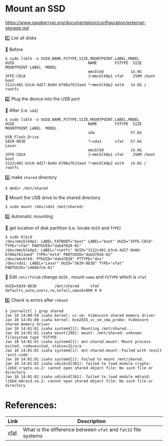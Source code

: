 # Mount an SSD

https://www.raspberrypi.org/documentation/configuration/external-storage.md



:one: List all disks

:pushpin: Before

```
$ sudo lsblk -o UUID,NAME,FSTYPE,SIZE,MOUNTPOINT,LABEL,MODEL
UUID                                 NAME        FSTYPE  SIZE MOUNTPOINT LABEL  MODEL
                                     mmcblk0            14.9G                   
3FFE-CDCA                            ├─mmcblk0p1 vfat    256M /boot      boot   
3122c401-b3c6-4d27-8e0d-6708a7613aed └─mmcblk0p2 ext4   14.6G /          rootfs 
```

:two: Plug the device into the USB port

:pushpin: After (i.e. `sda`)

```
$ sudo lsblk -o UUID,NAME,FSTYPE,SIZE,MOUNTPOINT,LABEL,MODEL
UUID                                 NAME        FSTYPE  SIZE MOUNTPOINT LABEL  MODEL
                                     sda                57.6G                   USB_Flash_Drive
5A39-0D3D                            └─sda1      vfat   57.6G            Lexar  
                                     mmcblk0            14.9G                   
3FFE-CDCA                            ├─mmcblk0p1 vfat    256M /boot      boot   
3122c401-b3c6-4d27-8e0d-6708a7613aed └─mmcblk0p2 ext4   14.6G /          rootfs 
```

:three: make `shared` directory

```
$ mkdir /mnt/shared
```

:pushpin: Mount the USB drive to the shared directory 

```
$ sudo mount /dev/sda1 /mnt/shared/
```


:three: Automatic mounting

:pushpin: get location of disk partition (i.e. locate `UUID` and `TYPE`)

```
$ sudo blkid
/dev/mmcblk0p1: LABEL_FATBOOT="boot" LABEL="boot" UUID="3FFE-CDCA" TYPE="vfat" PARTUUID="dabd7026-01"
/dev/mmcblk0p2: LABEL="rootfs" UUID="3122c401-b3c6-4d27-8e0d-6708a7613aed" TYPE="ext4" PARTUUID="dabd7026-02"
/dev/mmcblk0: PTUUID="dabd7026" PTTYPE="dos"
/dev/sda1: LABEL="Lexar" UUID="5A39-0D3D" TYPE="vfat" PARTUUID="1d0db7cb-01"
```

:pushpin: Edit `/etc/fstab` change `UUID` , mount `name` and `FSTYPE` which is `vfat`

```
UUID=5A39-0D3D        /mnt/shared     vfat    defaults,auto,users,rw,nofail,umask=000 0 0
```

:five: Check is errors after `reboot`

```
$ journalctl | grep shared
Jan 10 14:00:59 isaha kernel: vc-sm: Videocore shared memory driver
Jan 10 14:01:00 isaha kernel: bcm2835_vc_sm_cma_probe: Videocore shared memory driver
Jan 10 14:01:01 isaha systemd[1]: Mounting /mnt/shared...
Jan 10 14:01:01 isaha mount[298]: mount: /mnt/shared: unknown filesystem type 'FSTYPE'.
Jan 10 14:01:01 isaha systemd[1]: mnt-shared.mount: Mount process exited, code=exited, status=32/n/a
Jan 10 14:01:01 isaha systemd[1]: mnt-shared.mount: Failed with result 'exit-code'.
Jan 10 14:01:01 isaha systemd[1]: Failed to mount /mnt/shared.
Jan 10 14:01:02 isaha udisksd[361]: failed to load module crypto: libbd_crypto.so.2: cannot open shared object file: No such file or directory
Jan 10 14:01:02 isaha udisksd[361]: failed to load module mdraid: libbd_mdraid.so.2: cannot open shared object file: No such file or directory
```


# References:

| Link | Description |
|------|-------------|
| [vfat](https://stackoverflow.com/questions/11928982/what-is-the-difference-between-vfat-and-fat32-file-systems) | What is the difference between `vfat` and `fat32` file systems |
